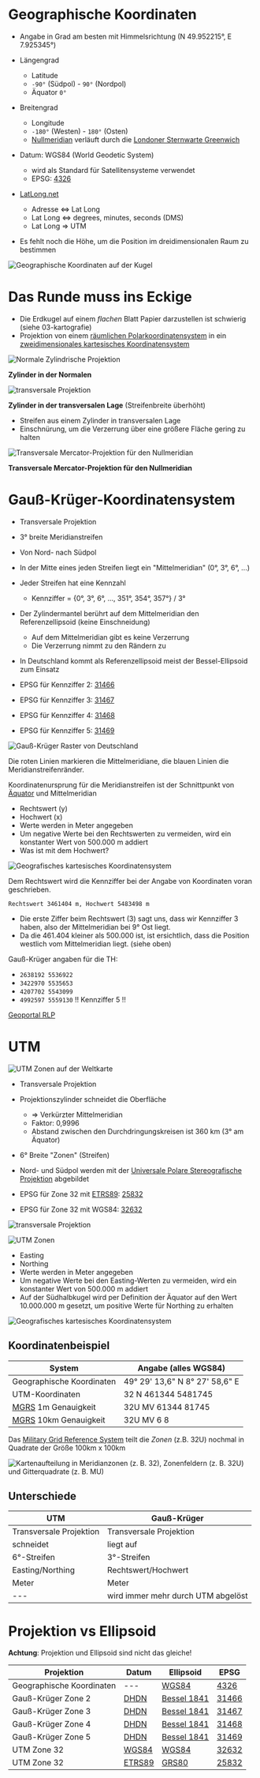 # Geographische Koordinaten

- Angabe in Grad am besten mit Himmelsrichtung (N 49.952215°, E 7.925345°)
- Längengrad

  - Latitude
  - `-90°` (Südpol) - `90°` (Nordpol)
  - Äquator `0°`

- Breitengrad

  - Longitude
  - `-180°` (Westen) - `180°` (Osten)
  - [Nullmeridian][nm] verläuft durch die [Londoner Sternwarte Greenwich][lsg]

- Datum: WGS84 (World Geodetic System)

  - wird als Standard für Satellitensysteme verwendet
  - EPSG: [4326][llwgs84]

- [LatLong.net][latlong]

  - Adresse <=> Lat Long
  - Lat Long <=> degrees, minutes, seconds (DMS)
  - Lat Long => UTM

- Es fehlt noch die Höhe, um die Position im dreidimensionalen Raum zu bestimmen

![Geographische Koordinaten auf der Kugel](img/Geographic_coordinates_sphere.svg)

# Das Runde muss ins Eckige

- Die Erdkugel auf einem _flachen_ Blatt Papier darzustellen ist schwierig (siehe 03-kartografie)
- Projektion von einem [räumlichen Polarkoordinatensystem][rpks] in ein [zweidimensionales kartesisches Koordinatensystem][zdkks]

![Normale Zylindrische Projektion](img/Cylindrical_Projection_secant.svg)

**Zylinder in der Normalen**

![transversale Projektion](img/Utmzylinderrp.jpg)

**Zylinder in der transversalen Lage** (Streifenbreite überhöht)

- Streifen aus einem Zylinder in transversalen Lage
- Einschnürung, um die Verzerrung über eine größere Fläche gering zu halten

![Transversale Mercator-Projektion für den Nullmeridian](img/Transversal_Mercator_0.jpg)

**Transversale Mercator-Projektion für den Nullmeridian**

# Gauß-Krüger-Koordinatensystem

- Transversale Projektion
- 3° breite Meridianstreifen
- Von Nord- nach Südpol
- In der Mitte eines jeden Streifen liegt ein "Mittelmeridian" (0°, 3°, 6°, ...)
- Jeder Streifen hat eine Kennzahl

  - Kennziffer = {0°, 3°, 6°, ..., 351°, 354°, 357°} / 3°

- Der Zylindermantel berührt auf dem Mittelmeridian den Referenzellipsoid (keine Einschneidung)

  - Auf dem Mittelmeridian gibt es keine Verzerrung
  - Die Verzerrung nimmt zu den Rändern zu

- In Deutschland kommt als Referenzellipsoid meist der Bessel-Ellipsoid zum Einsatz
- EPSG für Kennziffer 2: [31466][gkz2]
- EPSG für Kennziffer 3: [31467][gkz3]
- EPSG für Kennziffer 4: [31468][gkz4]
- EPSG für Kennziffer 5: [31469][gkz5]

![Gauß-Krüger Raster von Deutschland](img/Gauß-Krüger-Raster_Deutschland.png)

Die roten Linien markieren die Mittelmeridiane, die blauen Linien die Meridianstreifenränder.

Koordinatenursprung für die Meridianstreifen ist der Schnittpunkt von [Äquator][aeq] und Mittelmeridian

- Rechtswert (y)
- Hochwert (x)
- Werte werden in Meter angegeben
- Um negative Werte bei den Rechtswerten zu vermeiden, wird ein konstanter Wert von 500.000 m addiert
- Was ist mit dem Hochwert?

![Geografisches kartesisches Koordinatensystem](img/Geografisches_Koordinatensystem.png)

Dem Rechtswert wird die Kennziffer bei der Angabe von Koordinaten voran geschrieben.

`Rechtswert 3461404 m, Hochwert 5483498 m`

- Die erste Ziffer beim Rechtswert (3) sagt uns, dass wir Kennziffer 3 haben, also der Mittelmeridian bei 9° Ost liegt.
- Da die 461.404 kleiner als 500.000 ist, ist ersichtlich, dass die Position westlich vom Mittelmeridian liegt. (siehe oben)

Gauß-Krüger angaben für die TH:

- `2638192 5536922`
- `3422970 5535653`
- `4207702 5543099`
- `4992597 5559130` !! Kennziffer 5 !!

[Geoportal RLP](http://www.geoportal.rlp.de)

# UTM

![UTM Zonen auf der Weltkarte](img/Utm-zones.jpg)

- Transversale Projektion
- Projektionszylinder schneidet die Oberfläche

  - => Verkürzter Mittelmeridian
  - Faktor: 0,9996
  - Abstand zwischen den Durchdringungskreisen ist 360 km (3° am Äquator)

- 6° Breite "Zonen" (Streifen)
- Nord- und Südpol werden mit der [Universale Polare Stereografische Projektion][upsp] abgebildet
- EPSG für Zone 32 mit [ETRS89]: [25832][utm32etrs]
- EPSG für Zone 32 mit WGS84: [32632][utm32wgs]

![transversale Projektion](img/Utmzylinderrp.jpg)

![UTM Zonen](img/UTM-Zone.svg)

- Easting
- Northing
- Werte werden in Meter angegeben
- Um negative Werte bei den Easting-Werten zu vermeiden, wird ein konstanter Wert von 500.000 m addiert
- Auf der Südhalbkugel wird per Definition der Äquator auf den Wert 10.000.000 m gesetzt, um positive Werte für Northing zu erhalten

![Geografisches kartesisches Koordinatensystem](img/Geografisches_Koordinatensystem.png)

## Koordinatenbeispiel

System                    | Angabe (alles WGS84)
------------------------- | ------------------------------
Geographische Koordinaten | 49° 29' 13,6" N 8° 27' 58,6" E
UTM-Koordinaten           | 32 N 461344 5481745
[MGRS] 1m Genauigkeit     | 32U MV 61344 81745
[MGRS] 10km Genauigkeit   | 32U MV 6 8

Das [Military Grid Reference System][mgrs] teilt die _Zonen_ (z.B. 32U) nochmal in Quadrate der Größe 100km x 100km

![Kartenaufteilung in Meridianzonen (z. B. 32), Zonenfeldern (z. B. 32U) und Gitterquadrate (z. B. MU)](img/Utmzonenugitterp.png)

## Unterschiede

UTM                     | Gauß-Krüger
----------------------- | ----------------------------------
Transversale Projektion | Transversale Projektion
schneidet               | liegt auf
6°-Streifen             | 3°-Streifen
Easting/Northing        | Rechtswert/Hochwert
Meter                   | Meter
---                     | wird immer mehr durch UTM abgelöst

# Projektion vs Ellipsoid

**Achtung**: Projektion und Ellipsoid sind nicht das gleiche!

Projektion                | Datum    | Ellipsoid             | EPSG
------------------------- | -------- | --------------------- | ------------------
Geographische Koordinaten | ---      | [WGS84]               | [4326][llwgs84]
Gauß-Krüger Zone 2        | [DHDN]   | [Bessel 1841][bessel] | [31466][gkz2]
Gauß-Krüger Zone 3        | [DHDN]   | [Bessel 1841][bessel] | [31467][gkz3]
Gauß-Krüger Zone 4        | [DHDN]   | [Bessel 1841][bessel] | [31468][gkz4]
Gauß-Krüger Zone 5        | [DHDN]   | [Bessel 1841][bessel] | [31469][gkz5]
UTM Zone 32               | [WGS84]  | [WGS84]               | [32632][utm32wgs]
UTM Zone 32               | [ETRS89] | [GRS80]               | [25832][utm32etrs]

[aeq]: https://de.wikipedia.org/wiki/%C3%84quator
[bessel]: https://de.wikipedia.org/wiki/Bessel-Ellipsoid "Bessel-Ellipsoid"
[dhdn]: https://de.wikipedia.org/wiki/Deutsches_Hauptdreiecksnetz "Deutsches Hauptdreiecksnetz"
[etrs89]: https://de.wikipedia.org/wiki/Europ%C3%A4isches_Terrestrisches_Referenzsystem_1989 "Europäisches Terrestrisches Referenzsystem 1989"
[gkz2]: http://spatialreference.org/ref/epsg/31466/
[gkz3]: http://spatialreference.org/ref/epsg/31467/
[gkz4]: http://spatialreference.org/ref/epsg/31468/
[gkz5]: http://spatialreference.org/ref/epsg/31469/
[grs80]: https://de.wikipedia.org/wiki/Geod%C3%A4tisches_Referenzsystem_1980 "Geodätisches Referenzsystem 1980"
[latlong]: https://www.latlong.net/ "LatLong.net"
[llwgs84]: http://spatialreference.org/ref/epsg/4326/
[lsg]: https://de.wikipedia.org/wiki/Royal_Greenwich_Observatory
[mgrs]: https://de.wikipedia.org/wiki/UTM-Referenzsystem "Military Grid Reference System"
[nm]: https://de.wikipedia.org/wiki/Nullmeridian "Nullmeridian"
[rpks]: https://de.wikipedia.org/wiki/Kugelkoordinaten
[upsp]: https://de.wikipedia.org/wiki/Universale_Polare_Stereografische_Projektion
[utm32etrs]: http://spatialreference.org/ref/epsg/25832/
[utm32wgs]: http://spatialreference.org/ref/epsg/32632/
[wgs84]: https://de.wikipedia.org/wiki/World_Geodetic_System_1984 "World Geodetic System 1984"
[zdkks]: https://de.wikipedia.org/wiki/Kartesisches_Koordinatensystem_(Geod%C3%A4sie)
